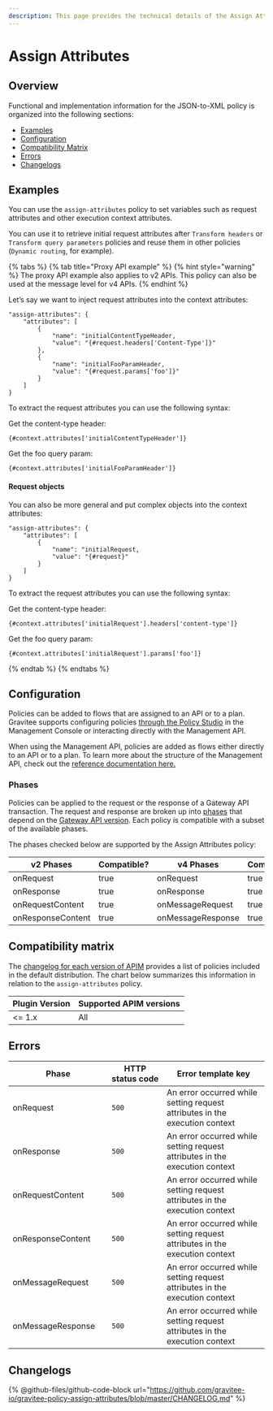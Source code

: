 ```yaml
---
description: This page provides the technical details of the Assign Attributes policy
---
```


# Assign Attributes

## Overview

Functional and implementation information for the JSON-to-XML policy is organized into the following sections:

* [Examples](assign-attributes.md#examples)
* [Configuration](assign-attributes.md#configuration)
* [Compatibility Matrix](assign-attributes.md#compatibility-matrix)
* [Errors](assign-attributes.md#errors)
* [Changelogs](assign-attributes.md#changelogs)

## Examples

You can use the `assign-attributes` policy to set variables such as request attributes and other execution context attributes.

You can use it to retrieve initial request attributes after `Transform headers` or `Transform query parameters` policies and reuse them in other policies (`Dynamic routing`, for example).

{% tabs %}
{% tab title="Proxy API example" %}
{% hint style="warning" %}
The proxy API example also applies to v2 APIs. This policy can also be used at the message level for v4 APIs.
{% endhint %}

Let’s say we want to inject request attributes into the context attributes:

```
"assign-attributes": {
    "attributes": [
        {
            "name": "initialContentTypeHeader,
            "value": "{#request.headers['Content-Type']}"
        },
        {
            "name": "initialFooParamHeader,
            "value": "{#request.params['foo']}"
        }
    ]
}
```

To extract the request attributes you can use the following syntax:

Get the content-type header:

```
{#context.attributes['initialContentTypeHeader']}
```

Get the foo query param:

```
{#context.attributes['initialFooParamHeader']}
```

#### Request objects

You can also be more general and put complex objects into the context attributes:

```
"assign-attributes": {
    "attributes": [
        {
            "name": "initialRequest,
            "value": "{#request}"
        }
    ]
}
```

To extract the request attributes you can use the following syntax:

Get the content-type header:

```
{#context.attributes['initialRequest'].headers['content-type']}
```

Get the foo query param:

```
{#context.attributes['initialRequest'].params['foo']}
```
{% endtab %}
{% endtabs %}

## Configuration

Policies can be added to flows that are assigned to an API or to a plan. Gravitee supports configuring policies [through the Policy Studio](../../guides/policy-design/) in the Management Console or interacting directly with the Management API.

When using the Management API, policies are added as flows either directly to an API or to a plan. To learn more about the structure of the Management API, check out the [reference documentation here.](../management-api-reference/)

### Phases

Policies can be applied to the request or the response of a Gateway API transaction. The request and response are broken up into [phases](broken-reference) that depend on the [Gateway API version](../../overview/gravitee-api-definitions-and-execution-engines.md). Each policy is compatible with a subset of the available phases.

The phases checked below are supported by the Assign Attributes policy:

<table data-full-width="false"><thead><tr><th width="209">v2 Phases</th><th width="139" data-type="checkbox">Compatible?</th><th width="188.41136671177264">v4 Phases</th><th data-type="checkbox">Compatible?</th></tr></thead><tbody><tr><td>onRequest</td><td>true</td><td>onRequest</td><td>true</td></tr><tr><td>onResponse</td><td>true</td><td>onResponse</td><td>true</td></tr><tr><td>onRequestContent</td><td>true</td><td>onMessageRequest</td><td>true</td></tr><tr><td>onResponseContent</td><td>true</td><td>onMessageResponse</td><td>true</td></tr></tbody></table>

## Compatibility matrix

The [changelog for each version of APIM](../../releases-and-changelog/changelog/) provides a list of policies included in the default distribution. The chart below summarizes this information in relation to the `assign-attributes` policy.

<table data-full-width="false"><thead><tr><th>Plugin Version</th><th>Supported APIM versions</th></tr></thead><tbody><tr><td>&#x3C;= 1.x</td><td>All</td></tr></tbody></table>

## Errors

<table data-full-width="false"><thead><tr><th width="210">Phase</th><th width="171">HTTP status code</th><th width="387">Error template key</th></tr></thead><tbody><tr><td>onRequest</td><td><code>500</code></td><td>An error occurred while setting request attributes in the execution context</td></tr><tr><td>onResponse</td><td><code>500</code></td><td>An error occurred while setting request attributes in the execution context</td></tr><tr><td>onRequestContent</td><td><code>500</code></td><td>An error occurred while setting request attributes in the execution context</td></tr><tr><td>onResponseContent</td><td><code>500</code></td><td>An error occurred while setting request attributes in the execution context</td></tr><tr><td>onMessageRequest</td><td><code>500</code></td><td>An error occurred while setting request attributes in the execution context</td></tr><tr><td>onMessageResponse</td><td><code>500</code></td><td>An error occurred while setting request attributes in the execution context</td></tr></tbody></table>

## Changelogs

{% @github-files/github-code-block url="https://github.com/gravitee-io/gravitee-policy-assign-attributes/blob/master/CHANGELOG.md" %}
